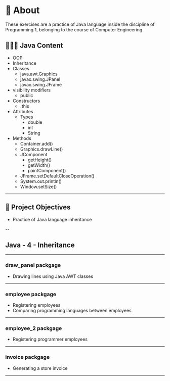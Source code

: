 # 💬 About

These exercises are a practice of Java language inside the discipline of Programming 1, belonging to the course of Computer Engineering.

## 👨🏽‍💻 Java Content

- OOP
- Inheritance
- Classes
  - java.awt.Graphics
  - javax.swing.JPanel
  - javax.swing.JFrame
- visibility modifiers
  - public
- Constructors
  - .this
- Attributes
  - Types
    - double
    - int
    - String
- Methods
  - Container.add()
  - Graphics.drawLine()
  - JComponent
    - getHeight()
    - getWidth()
    - paintComponent()
  - JFrame.setDefaultCloseOperation()
  - System.out.println()
  - Window.setSize()

---

## 🎯 Project Objectives

- Practice of Java language inheritance

--

## Java  - 4 - Inheritance

---

### draw_panel packgage

- Drawing lines using Java AWT classes

---

### employee packgage

- Registering employees
- Comparing programming languages between employees

---

### employee_2 packgage

- Registering programmer employees  

---

### invoice packgage

- Generating a store invoice

---
